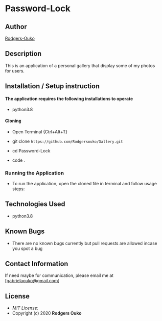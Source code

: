 # Password-Lock
## Author

[Rodgers-Ouko](https://github.com/Rodgersouko)

## Description

This is an application of a personal gallery  that  display  some of my  photos for users.

## Installation / Setup instruction

#### The application requires the following installations to operate 
* python3.8

#### Cloning

* Open Terminal {Ctrl+Alt+T}

* git clone ```https://github.com/Rodgersouko/Gallery.git```

* cd Password-Lock

* code .

### Running the Application
* To run the application, open the cloned file in terminal and follow usage steps:

## Technologies Used

* python3.8

## Known Bugs
* There are no known bugs currently but pull requests are allowed incase you spot a bug

## Contact Information 

If need maybe for communication, please email me at [gabrielaouko@gmail.com]

## License
* *MIT License:*
* Copyright (c) 2020 **Rodgers Ouko**
